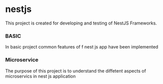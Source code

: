 # nestjs

This project is created for developing and testing of NestJS Frameworks.


###  BASIC

In basic project common features of f nest js app have been implemented

### Microservice

The purpose of this project is to understand the diffetent aspects of microservics in nest js application
